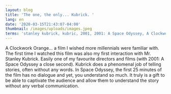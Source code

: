 ```yaml
---
layout: blog
title: 'The one, the only... Kubrick. '
lang: en
date: '2020-03-15T21:43:07-04:00'
thumbnail: /images/uploads/images.jpeg
terms: 'stanley kubrick, kubric, 2001, 2001: A Space Odyssey, A Clockwork Orange'
---
```

A Clockwork Orange… a film I wished more millennials were familiar with. The first time I watched this film was also my first interaction with Mr. Stanley Kubrick. Easily one of my favourite directors and films (with 2001: A Space Odyssey a close second). Kubrick does a phenomenal job of telling stories, often without any words. In Space Odyssey, the first 25 minutes of the film has no dialogue and yet, you understand so much. It truly is a gift to be able to captivate the audience and allow them to understand the story without any verbal communication. 
